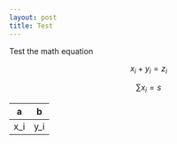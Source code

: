 ```yaml
---
layout: post
title: Test
---
```


Test the math equation

$$x_i+y_i=z_i$$

$$\sum x_i=s$$


|a|b|
|----|----|
|x_i|y_i|



